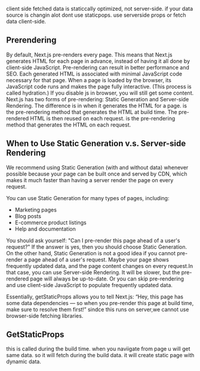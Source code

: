 client side fetched data is staticcally optimized, not server-side. if your data source is changin alot dont use staticpops. use serverside props or fetch data client-side.

## Prerendering

By default, Next.js pre-renders every page. This means that Next.js generates HTML for each page in advance, instead of having it all done by client-side JavaScript. Pre-rendering can result in better performance and SEO. Each generated HTML is associated with minimal JavaScript code necessary for that page. When a page is loaded by the browser, its JavaScript code runs and makes the page fully interactive. (This process is called hydration.) If you disable js in browser, you will still get some content.
Next.js has two forms of pre-rendering: Static Generation and Server-side Rendering. The difference is in when it generates the HTML for a page.
<Static Generation> is the pre-rendering method that generates the HTML at build time. The pre-rendered HTML is then reused on each request.
<Server-side Rendering> is the pre-rendering method that generates the HTML on each request.

## When to Use Static Generation v.s. Server-side Rendering

We recommend using Static Generation (with and without data) whenever possible because your page can be built once and served by CDN, which makes it much faster than having a server render the page on every request.

You can use Static Generation for many types of pages, including:

- Marketing pages
- Blog posts
- E-commerce product listings
- Help and documentation

You should ask yourself: "Can I pre-render this page ahead of a user's request?" If the answer is yes, then you should choose Static Generation. On the other hand, Static Generation is not a good idea if you cannot pre-render a page ahead of a user's request. Maybe your page shows frequently updated data, and the page content changes on every request.In that case, you can use Server-side Rendering. It will be slower, but the pre-rendered page will always be up-to-date. Or you can skip pre-rendering and use client-side JavaScript to populate frequently updated data.

Essentially, getStaticProps allows you to tell Next.js: “Hey, this page has some data dependencies — so when you pre-render this page at build time, make sure to resolve them first!” sindce this runs on server,we cannot use browser-side fetching libraries.

## GetStaticProps

this is called during the build time. when you naviigate from page u will get same data. so it will fetch during the build data. it will create static page with dynamic data.
